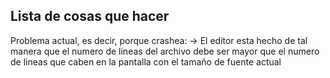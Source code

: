 ## Lista de cosas que hacer

Problema actual, es decir, porque crashea:
-> El editor esta hecho de tal manera que el numero de lineas del archivo debe
ser mayor que el numero de lineas que caben en la pantalla con el tamaño de fuente
actual
